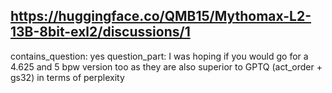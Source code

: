 ## https://huggingface.co/QMB15/Mythomax-L2-13B-8bit-exl2/discussions/1

contains_question: yes
question_part: I was hoping if you would go for a 4.625 and 5 bpw version too as they are also superior to GPTQ (act_order + gs32) in terms of perplexity